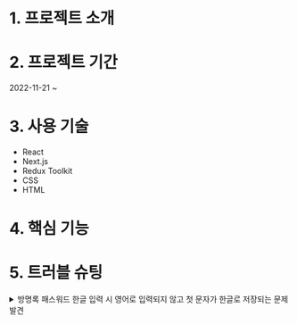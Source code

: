 # 1. 프로젝트 소개


# 2. 프로젝트 기간
2022-11-21 ~ 

# 3. 사용 기술
* React
* Next.js
* Redux Toolkit
* CSS
* HTML

# 4. 핵심 기능

# 5. 트러블 슈팅
<details>
  <summary>방명록 패스워드 한글 입력 시 영어로 입력되지 않고 첫 문자가 한글로 저장되는 문제 발견</summary>
  <div>
  
  </div>
</details>
